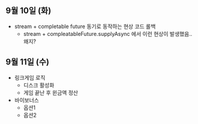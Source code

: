 
## 9월 10일 (화)

- stream + completable future 동기로 동작하는 현상 코드 롤백
	- stream + compleatableFuture.supplyAsync 에서 이런 현상이 발생했음.. 왜지?


## 9월 11일 (수)

- 링크게임 로직
	- 디스크 활성화
	- 게임 끝난 후 윈금액 정산
- 바이보너스
	- 옵션1
	- 옵션2